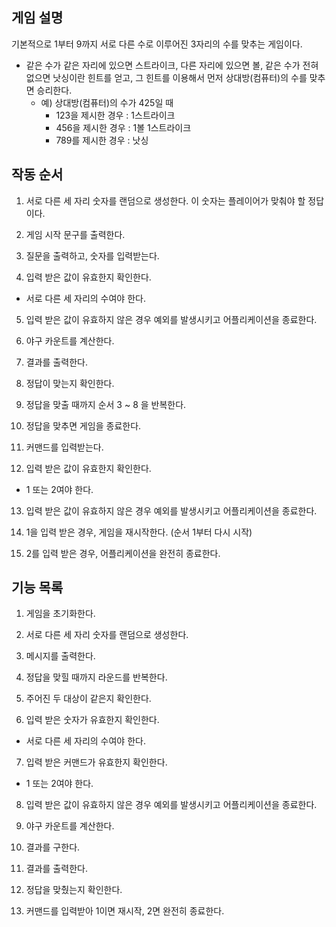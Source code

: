 ## 게임 설명

기본적으로 1부터 9까지 서로 다른 수로 이루어진 3자리의 수를 맞추는 게임이다.

- 같은 수가 같은 자리에 있으면 스트라이크, 다른 자리에 있으면 볼, 같은 수가 전혀 없으면 낫싱이란 힌트를 얻고, 그 힌트를 이용해서 먼저 상대방(컴퓨터)의 수를 맞추면 승리한다.
  - 예) 상대방(컴퓨터)의 수가 425일 때
    - 123을 제시한 경우 : 1스트라이크
    - 456을 제시한 경우 : 1볼 1스트라이크
    - 789를 제시한 경우 : 낫싱

## 작동 순서

1. 서로 다른 세 자리 숫자를 랜덤으로 생성한다. 이 숫자는 플레이어가 맞춰야 할 정답이다.

2. 게임 시작 문구를 출력한다.

3. 질문을 출력하고, 숫자를 입력받는다.

4. 입력 받은 값이 유효한지 확인한다.

- 서로 다른 세 자리의 수여야 한다.

5. 입력 받은 값이 유효하지 않은 경우 예외를 발생시키고 어플리케이션을 종료한다.

6. 야구 카운트를 계산한다.

7. 결과를 출력한다.

8. 정답이 맞는지 확인한다.

9. 정답을 맞출 때까지 순서 3 ~ 8 을 반복한다.

10. 정답을 맞추면 게임을 종료한다.

11. 커맨드를 입력받는다.

12. 입력 받은 값이 유효한지 확인한다.

- 1 또는 2여야 한다.

13. 입력 받은 값이 유효하지 않은 경우 예외를 발생시키고 어플리케이션을 종료한다.

14. 1을 입력 받은 경우, 게임을 재시작한다. (순서 1부터 다시 시작)

15. 2를 입력 받은 경우, 어플리케이션을 완전히 종료한다.

## 기능 목록

1. 게임을 초기화한다.

2. 서로 다른 세 자리 숫자를 랜덤으로 생성한다.

3. 메시지를 출력한다.

4. 정답을 맞힐 때까지 라운드를 반복한다.

5. 주어진 두 대상이 같은지 확인한다.

6. 입력 받은 숫자가 유효한지 확인한다.

- 서로 다른 세 자리의 수여야 한다.

7. 입력 받은 커맨드가 유효한지 확인한다.

- 1 또는 2여야 한다.

8. 입력 받은 값이 유효하지 않은 경우 예외를 발생시키고 어플리케이션을 종료한다.

9. 야구 카운트를 계산한다.

10. 결과를 구한다.

11. 결과를 출력한다.

12. 정답을 맞췄는지 확인한다.

13. 커맨드를 입력받아 1이면 재시작, 2면 완전히 종료한다.
